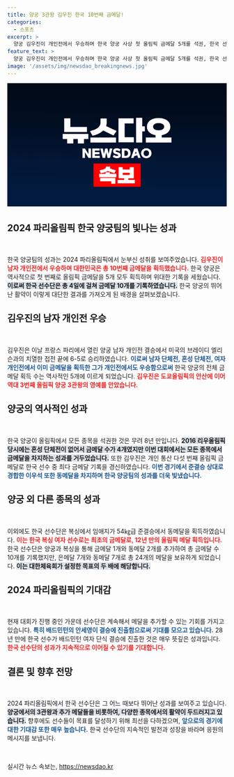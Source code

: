 ```yaml
---
title: 양궁 3관왕 김우진 한국 10번째 금메달!
categories:
  - 스포츠
excerpt: >
  양궁 김우진이 개인전에서 우승하며 한국 양궁 사상 첫 올림픽 금메달 5개를 석권, 한국 선수단은 이미 금메달 10개를 달성! 2024 파리올림픽에서 역사적인 순간들이 펼쳐지고 있다. 클릭하고 자세히 알아보세요!
feature_text: >
  양궁 김우진이 개인전에서 우승하며 한국 양궁 사상 첫 올림픽 금메달 5개를 석권, 한국 선수단은 이미 금메달 10개를 달성! 2024 파리올림픽에서 역사적인 순간들이 펼쳐지고 있다. 클릭하고 자세히 알아보세요!
image: '/assets/img/newsdao_breakingnews.jpg'
---
```


<p><img src="/assets/img/newsdao_breakingnews.jpg" alt="implanttips 속보" /></p>

<h2 data-ke-size="size26">2024 파리올림픽 한국 양궁팀의 빛나는 성과</h2>

<p data-ke-size="size16">&nbsp;</p>

<p>한국 양궁팀의 성과는 2024 파리올림픽에서 눈부신 성취를 보여주었습니다. <b><span style="color: #ee2323;">김우진이 남자 개인전에서 우승하며 대한민국은 총 10번째 금메달을 획득했습니다.</span></b> 한국 양궁은 역사적으로 첫 번째로 올림픽 금메달을 5개 모두 획득하며 위대한 기록을 세웠습니다. <b><span style="background-color: #21538527;">이로써 한국 선수단은 총 4일에 걸쳐 금메달 10개를 기록하였습니다.</span></b> 한국 양궁의 뛰어난 활약이 이렇게 대단한 결과를 가져오게 된 배경을 살펴보겠습니다. </p>

<h2 data-ke-size="size26">김우진의 남자 개인전 우승</h2>

<p data-ke-size="size16">&nbsp;</p>

<p>김우진은 이날 프랑스 파리에서 열린 양궁 남자 개인전 결승에서 미국의 브레이디 엘리슨과의 치열한 접전 끝에 6-5로 승리하였습니다. <b><span style="color: #1a5490;">이로써 남자 단체전, 혼성 단체전, 여자 개인전에서 이미 금메달을 획득한 그가 개인전에서도 우승함으로써</span></b> 한국 양궁의 전체 금메달 획득 수는 역사적인 5개에 이르게 되었습니다. <b><span style="color: #ee2323;">김우진은 도쿄올림픽의 안산에 이어 역대 3번째 올림픽 양궁 3관왕의 영예를 안았습니다.</span></b></p>

<h2 data-ke-size="size26">양궁의 역사적인 성과</h2>

<p data-ke-size="size16">&nbsp;</p>

<p>한국 양궁이 올림픽에서 모든 종목을 석권한 것은 무려 8년 만입니다. <b><span style="background-color: #21538527;">2016 리우올림픽 당시에는 혼성 단체전이 없어서 금메달 수가 4개였지만 이번 대회에서는 모든 종목에서 금메달을 차지하는 성과를 거두었습니다.</span></b> 또한 김우진은 개인 통산 다섯 번째 올림픽 금메달로 한국 선수 중 최다 금메달 기록을 경신하였습니다. <b><span style="color: #1a5490;">이번 경기에서 준결승 상대로 경합한 이우석 또한 동메달을 차지하며 한국 양궁팀의 성과를 더욱 빛냈습니다.</span></b></p>

<h2 data-ke-size="size26">양궁 외 다른 종목의 성과</h2>

<p data-ke-size="size16">&nbsp;</p>

<p>이외에도 한국 선수단은 복싱에서 임애지가 54㎏급 준결승에서 동메달을 획득하였습니다. <b><span style="color: #ee2323;">이는 한국 복싱 여자 선수로는 최초의 금메달로, 12년 만의 올림픽 메달 획득입니다.</span></b> 한국 선수단은 양궁과 복싱을 통해 금메달 1개와 동메달 2개를 추가하여 총 금메달 수 10개를 기록했지만, 은메달 7개와 동메달 7개로 총 24개의 메달을 보유하게 되었습니다. <b><span style="background-color: #21538527;">이는 대한체육회가 설정한 목표의 두 배에 해당합니다.</span></b></p>

<h2 data-ke-size="size26">2024 파리올림픽의 기대감</h2>

<p data-ke-size="size16">&nbsp;</p>

<p>현재 대회가 진행 중인 가운데 선수단은 계속해서 메달을 추가할 수 있는 기회를 가지고 있습니다. <b><span style="color: #1a5490;">특히 배드민턴의 안세영이 결승에 진출함으로써 기대를 모으고 있습니다.</span></b> 28년 만에 한국 선수가 배드민턴 여자 단식 결승에 진출한 것은 매우 뜻깊은 성과입니다. <b><span style="color: #ee2323;">한국 선수단의 성과가 지속적으로 이어질 수 있기를 기대합니다.</span></b></p>

<h2 data-ke-size="size26">결론 및 향후 전망</h2>

<p data-ke-size="size16">&nbsp;</p>

<p>2024 파리올림픽에서 한국 선수단은 그 어느 때보다 뛰어난 성과를 보여주고 있습니다. <b><span style="background-color: #21538527;">양궁에서의 3관왕과 추가 메달들을 비롯하여, 다양한 종목에서의 활약이 두드러지고 있습니다.</span></b> 향후에도 선수들이 목표를 달성하기 위해 최선을 다하겠으며, <b><span style="color: #1a5490;">앞으로의 경기에 대한 기대감 또한 매우 높습니다.</span></b> 한국 선수단의 지속적인 발전과 성장을 바라며 응원의 메시지를 보냅니다.</p>

<p data-ke-size="size16">&nbsp;</p>
실시간 뉴스 속보는, <a href="https://newsdao.kr" rel="dofollow">https://newsdao.kr</a>


